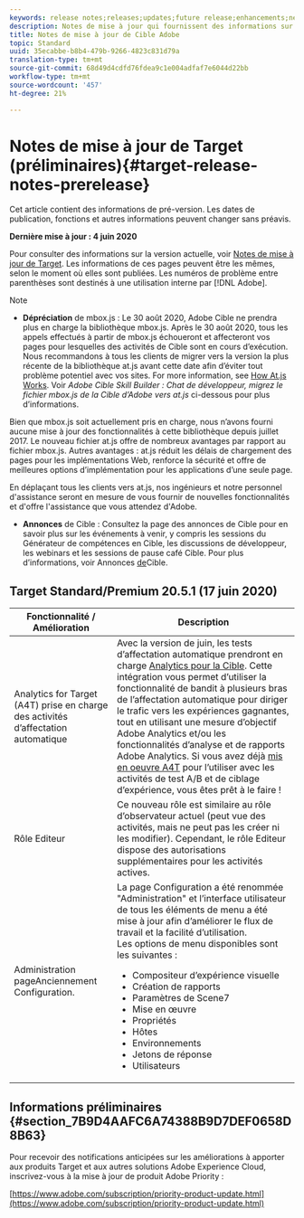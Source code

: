 ```yaml
---
keywords: release notes;releases;updates;future release;enhancements;new features;fixes;updates
description: Notes de mise à jour qui fournissent des informations sur les fonctionnalités, les améliorations et les correctifs des dernières versions ou des versions à venir de la Cible Adobe DNL.
title: Notes de mise à jour de Cible Adobe
topic: Standard
uuid: 35ecabbe-b8b4-479b-9266-4823c831d79a
translation-type: tm+mt
source-git-commit: 68d49d4cdfd76fdea9c1e004adfaf7e6044d22bb
workflow-type: tm+mt
source-wordcount: '457'
ht-degree: 21%

---
```



# Notes de mise à jour de Target (préliminaires){#target-release-notes-prerelease}

Cet article contient des informations de pré-version. Les dates de publication, fonctions et autres informations peuvent changer sans préavis.

**Dernière mise à jour : 4 juin 2020**

Pour consulter des informations sur la version actuelle, voir [Notes de mise à jour de Target](release-notes.md). Les informations de ces pages peuvent être les mêmes, selon le moment où elles sont publiées. Les numéros de problème entre parenthèses sont destinés à une utilisation interne par [!DNL Adobe].

>[!NOTE]
>
>* **Dépréciation** de mbox.js : Le 30 août 2020, Adobe Cible ne prendra plus en charge la bibliothèque mbox.js. Après le 30 août 2020, tous les appels effectués à partir de mbox.js échoueront et affecteront vos pages pour lesquelles des activités de Cible sont en cours d’exécution. Nous recommandons à tous les clients de migrer vers la version la plus récente de la bibliothèque at.js avant cette date afin d’éviter tout problème potentiel avec vos sites. For more information, see [How At.js Works](/help/c-implementing-target/c-implementing-target-for-client-side-web/c-how-atjs-works/how-atjs-works.md). Voir *Adobe Cible Skill Builder : Chat de développeur, migrez le fichier mbox.js de la Cible d’Adobe vers at.js* ci-dessous pour plus d’informations.
   >
   >   
   Bien que mbox.js soit actuellement pris en charge, nous n’avons fourni aucune mise à jour des fonctionnalités à cette bibliothèque depuis juillet 2017. Le nouveau fichier at.js offre de nombreux avantages par rapport au fichier mbox.js. Autres avantages : at.js réduit les délais de chargement des pages pour les implémentations Web, renforce la sécurité et offre de meilleures options d’implémentation pour les applications d’une seule page.
   >
   >   
   En déplaçant tous les clients vers at.js, nos ingénieurs et notre personnel d&#39;assistance seront en mesure de vous fournir de nouvelles fonctionnalités et d&#39;offre l&#39;assistance que vous attendez d&#39;Adobe.
   >
   >
* **Annonces** de Cible : Consultez la page des annonces de Cible pour en savoir plus sur les événements à venir, y compris les sessions du Générateur de compétences en Cible, les discussions de développeur, les webinars et les sessions de pause café Cible. Pour plus d’informations, voir Annonces [de](/help/r-release-notes/target-announcements.md)Cible.


## Target Standard/Premium 20.5.1 (17 juin 2020)

| Fonctionnalité / Amélioration | Description |
| --- | --- |
| Analytics for Target (A4T) prise en charge des activités d’affectation automatique | Avec la version de juin, les tests d’affectation automatique prendront en charge [Analytics pour la Cible](/help/c-integrating-target-with-mac/a4t/a4t.md). Cette intégration vous permet d’utiliser la fonctionnalité de bandit à plusieurs bras de l’affectation automatique pour diriger le trafic vers les expériences gagnantes, tout en utilisant une mesure d’objectif Adobe Analytics et/ou les fonctionnalités d’analyse et de rapports Adobe Analytics. Si vous avez déjà [mis en oeuvre A4T](/help/c-integrating-target-with-mac/a4t/a4timplementation.md) pour l’utiliser avec les activités de test A/B et de ciblage d’expérience, vous êtes prêt à le faire ! |
| Rôle Editeur | Ce nouveau rôle est similaire au rôle d’observateur actuel (peut vue des activités, mais ne peut pas les créer ni les modifier). Cependant, le rôle Editeur dispose des autorisations supplémentaires pour les activités actives. |
| Administration<br>pageAnciennement Configuration. | La page Configuration a été renommée &quot;Administration&quot; et l’interface utilisateur de tous les éléments de menu a été mise à jour afin d’améliorer le flux de travail et la facilité d’utilisation.<br>Les options de menu disponibles sont les suivantes :<ul><li>Compositeur d’expérience visuelle</li><li>Création de rapports</li><li>Paramètres de Scene7</li><li>Mise en œuvre</li><li>Propriétés</li><li>Hôtes</li><li>Environnements</li><li>Jetons de réponse</li><li>Utilisateurs</li></ul> |

## Informations préliminaires {#section_7B9D4AAFC6A74388B9D7DEF0658D8B63}

Pour recevoir des notifications anticipées sur les améliorations à apporter aux produits Target et aux autres solutions Adobe Experience Cloud, inscrivez-vous à la mise à jour de produit Adobe Priority :

[https://www.adobe.com/subscription/priority-product-update.html](https://www.adobe.com/subscription/priority-product-update.html)
